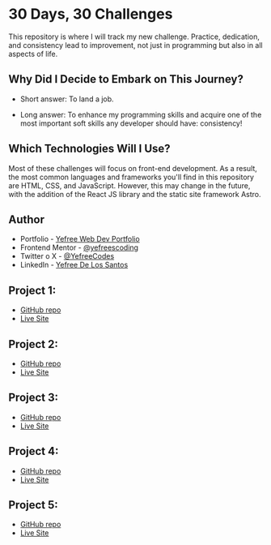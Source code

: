 # 30 Days, 30 Challenges

This repository is where I will track my new challenge. Practice, dedication, and consistency lead to improvement, not just in programming but also in all aspects of life.

## Why Did I Decide to Embark on This Journey?

- Short answer:
  To land a job.

- Long answer:
  To enhance my programming skills and acquire one of the most important soft skills any developer should have: consistency!

## Which Technologies Will I Use?

Most of these challenges will focus on front-end development. As a result, the most common languages and frameworks you'll find in this repository are HTML, CSS, and JavaScript. However, this may change in the future, with the addition of the React JS library and the static site framework Astro.

## Author

- Portfolio - [Yefree Web Dev Portfolio](https://yefreevaldezdev.vercel.app)
- Frontend Mentor - [@yefreescoding](https://www.frontendmentor.io/profile/yefreescoding)
- Twitter o X - [@YefreeCodes](https://twitter.com/YefreeCodes)
- LinkedIn - [Yefree De Los Santos](www.linkedin.com/in/yefree-de-los-santos-aa13571b8)

## Project 1:

- [GitHub repo](https://github.com/yefreescoding/30-projects-30-days/tree/main/project-1)
- [Live Site](https://yefreescoding.github.io/30-projects-30-days/project-1/index.html)

## Project 2:

- [GitHub repo](https://github.com/yefreescoding/30-projects-30-days/tree/main/project-2)
- [Live Site](https://yefreescoding.github.io/30-projects-30-days/project-2/index.html)

## Project 3:

- [GitHub repo](https://github.com/yefreescoding/30-projects-30-days/tree/main/project-3)
- [Live Site](https://yefreescoding.github.io/30-projects-30-days/project-3/index.html)

## Project 4:

- [GitHub repo](https://github.com/yefreescoding/30-projects-30-days/tree/main/project-4)
- [Live Site](https://yefreescoding.github.io/30-projects-30-days/project-4/index.html)

## Project 5:

- [GitHub repo](https://github.com/yefreescoding/30-projects-30-days/tree/main/project-5)
- [Live Site](https://yefreescoding.github.io/30-projects-30-days/project-5/app/dist/index.html)
